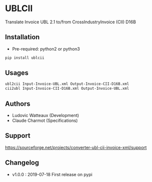 # UBLCII

Translate Invoice UBL 2.1 to/from CrossIndustryInvoice (CII) D16B


## Installation

* Pre-required: python2 or python3

```bash
pip install ublcii
```


## Usages
```bash
ubl2cii Input-Invoice-UBL.xml Output-Invoice-CII-D16B.xml
cii2ubl Input-Invoice-CII-D16B.xml Output-Invoice-UBL.xml
```

## Authors
* Ludovic Watteaux (Development)
* Claude Charmot (Specifications)


## Support

https://sourceforge.net/projects/converter-ubl-cii-invoice-xml/support


## Changelog
* v1.0.0 : 2019-07-18 First release on pypi
